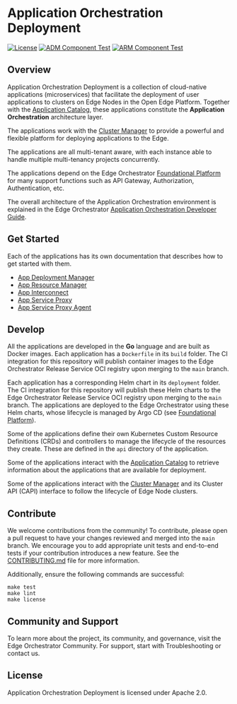 <!--
SPDX-FileCopyrightText: (C) 2025 Intel Corporation
SPDX-License-Identifier: Apache-2.0
-->

# Application Orchestration Deployment

[![License](https://img.shields.io/badge/License-Apache%202.0-blue.svg)](https://opensource.org/licenses/Apache-2.0)
[![ADM Component Test](https://github.com/open-edge-platform/app-orch-deployment/actions/workflows/adm-component-test.yml/badge.svg)](https://github.com/open-edge-platform/app-orch-deployment/actions/workflows/adm-component-test.yml)
[![ARM Component Test](https://github.com/open-edge-platform/app-orch-deployment/actions/workflows/arm-component-test.yml/badge.svg)](https://github.com/open-edge-platform/app-orch-deployment/actions/workflows/arm-component-test.yml)


## Overview

Application Orchestration Deployment is a collection of cloud-native applications (microservices) that facilitate the
deployment of user applications to clusters on Edge Nodes in the Open Edge Platform. Together with the [Application Catalog],
these applications constitute the **Application Orchestration** architecture layer.

The applications work with the [Cluster Manager] to provide a powerful and flexible platform for deploying applications
to the Edge.

The applications are all multi-tenant aware, with each instance able to handle multiple multi-tenancy projects
concurrently.

The applications depend on the Edge Orchestrator [Foundational Platform] for many support functions such as API Gateway,
Authorization, Authentication, etc.

The overall architecture of the Application Orchestration environment is explained in the
Edge Orchestrator [Application Orchestration Developer Guide](https://literate-adventure-7vjeyem.pages.github.io/developer_guide/application_orchestration/application_orchestration_main.html).

## Get Started

Each of the applications has its own documentation that describes how to get started with them.

- [App Deployment Manager](app-deployment-manager/README.md)
- [App Resource Manager](app-resource-manager/README.md)
- [App Interconnect](app-interconnect/README.md)
- [App Service Proxy](app-service-proxy/README.md)
- [App Service Proxy Agent](app-service-proxy-agent/README.md)

## Develop

All the applications are developed in the **Go** language and are built as Docker images. Each application has a `Dockerfile`
in its `build` folder. The CI integration for this repository will publish container images to the Edge Orchestrator
Release Service OCI registry upon merging to the `main` branch.

Each application has a corresponding Helm chart in its `deployment` folder. The CI integration for this repository will
publish these Helm charts to the Edge Orchestrator Release Service OCI registry upon merging to the `main` branch.
The applications are deployed to the Edge Orchestrator using these Helm charts, whose lifecycle is managed by
Argo CD (see [Foundational Platform]).

Some of the applications define their own Kubernetes Custom Resource Definitions (CRDs) and controllers to manage the
lifecycle of the resources they create. These are defined in the `api` directory of the application.

Some of the applications interact with the [Application Catalog] to retrieve information about the applications that
are available for deployment.

Some of the applications interact with the [Cluster Manager] and its Cluster API (CAPI) interface to follow the lifecycle
of Edge Node clusters.

## Contribute

We welcome contributions from the community! To contribute, please open a pull request to have your changes reviewed
and merged into the `main` branch. We encourage you to add appropriate unit tests and end-to-end tests if
your contribution introduces a new feature. See the [CONTRIBUTING.md](CONTRIBUTING.md) file for more information.

Additionally, ensure the following commands are successful:

```shell
make test
make lint
make license
```

## Community and Support

To learn more about the project, its community, and governance, visit the Edge Orchestrator Community.
For support, start with Troubleshooting or contact us.

## License

Application Orchestration Deployment is licensed under Apache 2.0.

[Application Catalog]: https://github.com/open-edge-platform/app-orch-catalog
[Cluster Manager]: https://github.com/open-edge-platform/cluster-manager
[Foundational Platform]: https://literate-adventure-7vjeyem.pages.github.io/developer_guide/foundational_platform/foundational_platform_main.html
